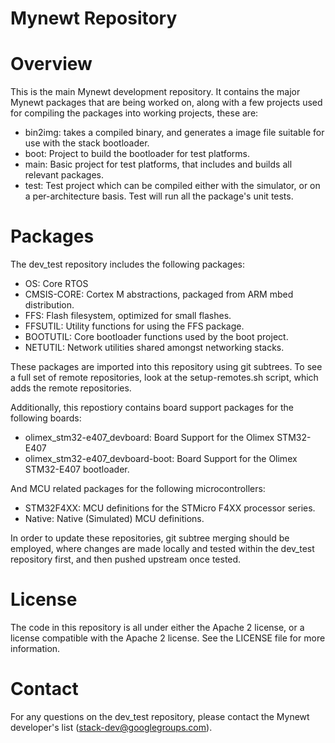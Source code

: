 # Mynewt Repository 

# Overview

This is the main Mynewt development repository.  It contains the major Mynewt
packages that are being worked on, along with a few projects used for 
compiling the packages into working projects, these are: 

* bin2img: takes a compiled binary, and generates a image file suitable 
  for use with the stack bootloader. 
* boot: Project to build the bootloader for test platforms. 
* main: Basic project for test platforms, that includes and builds all 
  relevant packages. 
* test: Test project which can be compiled either with the simulator, or 
  on a per-architecture basis.  Test will run all the package's unit 
  tests. 

# Packages 

The dev\_test repository includes the following packages: 

* OS: Core RTOS 
* CMSIS-CORE: Cortex M abstractions, packaged from ARM mbed distribution.
* FFS: Flash filesystem, optimized for small flashes. 
* FFSUTIL: Utility functions for using the FFS package. 
* BOOTUTIL: Core bootloader functions used by the boot project. 
* NETUTIL: Network utilities shared amongst networking stacks. 

These packages are imported into this repository using git subtrees.  To see a 
full set of remote repositories, look at the setup-remotes.sh script, which 
adds the remote repositories.

Additionally, this repostiory contains board support packages for the following 
boards: 

* olimex\_stm32-e407\_devboard: Board Support for the Olimex STM32-E407 
* olimex\_stm32-e407\_devboard-boot: Board Support for the Olimex STM32-E407 bootloader. 

And MCU related packages for the following microcontrollers: 

* STM32F4XX: MCU definitions for the STMicro F4XX processor series.
* Native: Native (Simulated) MCU definitions.

In order to update these repositories, git subtree merging should be employed, 
where changes are made locally and tested within the dev\_test repository first, 
and then pushed upstream once tested. 

# License 

The code in this repository is all under either the Apache 2 license, or a license 
compatible with the Apache 2 license.  See the LICENSE file for more information. 

# Contact 

For any questions on the dev\_test repository, please contact the Mynewt 
developer's list (stack-dev@googlegroups.com).  
